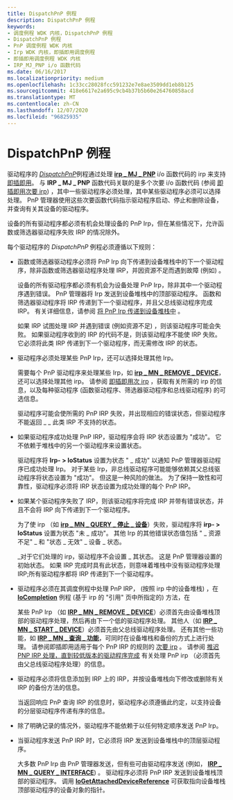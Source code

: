 ```yaml
---
title: DispatchPnP 例程
description: DispatchPnP 例程
keywords:
- 调度例程 WDK 内核，DispatchPnP 例程
- DispatchPnP 例程
- PnP 调度例程 WDK 内核
- Irp WDK 内核，即插即用调度例程
- 即插即用调度例程 WDK 内核
- IRP_MJ_PNP i/o 函数代码
ms.date: 06/16/2017
ms.localizationpriority: medium
ms.openlocfilehash: 1c33cc28028fcc591232e7e8ae3509dd1eb8b125
ms.sourcegitcommit: 418e6617e2a695c9cb4b37b5b60e264760858acd
ms.translationtype: MT
ms.contentlocale: zh-CN
ms.lasthandoff: 12/07/2020
ms.locfileid: "96825935"
---
```

# <a name="dispatchpnp-routines"></a>DispatchPnP 例程





驱动程序的 [*DispatchPnP*](/windows-hardware/drivers/ddi/wdm/nc-wdm-driver_dispatch)例程通过处理 [**irp \_ MJ \_ PNP**](./irp-mj-pnp.md) i/o 函数代码的 irp 来支持 [即插即用](introduction-to-plug-and-play.md)。 与 **IRP \_ MJ \_ PNP** 函数代码关联的是多个次要 i/o 函数代码 (参阅 [即插即用次要 irp](./plug-and-play-minor-irps.md)) ，其中一些驱动程序必须处理，其中某些驱动程序必须可以选择处理。 PnP 管理器使用这些次要函数代码指示驱动程序启动、停止和删除设备，并查询有关其设备的驱动程序。

设备的所有驱动程序都必须有机会处理设备的 PnP Irp，但在某些情况下，允许函数或筛选器驱动程序失败 IRP 的情况除外。

每个驱动程序的 *DispatchPnP* 例程必须遵循以下规则：

-   函数或筛选器驱动程序必须将 PnP Irp 向下传递到设备堆栈中的下一个驱动程序，除非函数或筛选器驱动程序处理 IRP，并因资源不足而遇到故障 (例如) 。

    设备的所有驱动程序都必须有机会为设备处理 PnP Irp，除非其中一个驱动程序遇到错误。 PnP 管理器将 Irp 发送到设备堆栈中的顶部驱动程序。 函数和筛选器驱动程序将 IRP 传递到下一个驱动程序，并且父总线驱动程序完成 IRP。 有关详细信息，请参阅 [将 PnP Irp 传递到设备堆栈中](passing-pnp-irps-down-the-device-stack.md) 。

    如果 IRP 试图处理 IRP 并遇到错误 (例如资源不足) ，则该驱动程序可能会失败。 如果驱动程序收到的 IRP 的代码不是，则该驱动程序不能使 IRP 失败。 它必须将此类 IRP 传递到下一个驱动程序，而无需修改 IRP 的状态。

-   驱动程序必须处理某些 PnP Irp，还可以选择处理其他 Irp。

    需要每个 PnP 驱动程序来处理某些 Irp，如 [**irp \_ MN \_ REMOVE \_ DEVICE**](./irp-mn-remove-device.md)，还可以选择处理其他 irp。 请参阅 [即插即用次 irp](./plug-and-play-minor-irps.md) ，获取有关所需的 irp 的信息，以及每种驱动程序 (函数驱动程序、筛选器驱动程序和总线驱动程序) 的可选信息。

    驱动程序可能会使所需的 PnP IRP 失败，并出现相应的错误状态，但驱动程序不能返回 \_ \_ 此类 IRP 不支持的状态。

-   如果驱动程序成功处理 PnP IRP，驱动程序会将 IRP 状态设置为 "成功"。 它不依赖于堆栈中的另一个驱动程序来设置状态。

    驱动程序将 **Irp- &gt; IoStatus** 设置为状态 " \_ 成功" 以通知 PnP 管理器驱动程序已成功处理 Irp。 对于某些 Irp，非总线驱动程序可能能够依赖其父总线驱动程序将状态设置为 "成功"。 但这是一种风险的做法。 为了保持一致性和可靠性，驱动程序必须将 IRP 状态设置为成功处理的每个 PnP IRP。

-   如果某个驱动程序失败了 IRP，则该驱动程序将完成 IRP 并带有错误状态，并且不会将 IRP 向下传递到下一个驱动程序。

    为了使 irp （如 [**irp \_ MN \_ QUERY \_ 停止 \_ 设备**](./irp-mn-query-stop-device.md)）失败，驱动程序将 **irp- &gt; IoStatus** 设置为状态 "未 \_ 成功"。 其他 Irp 的其他错误状态值包括 " \_ 资源不足" \_ 和 "状态 \_ 无效" \_ 设备 \_ 状态。

    \_对于它们处理的 irp，驱动程序不会设置 \_ 其状态。 这是 PnP 管理器设置的初始状态。 如果 IRP 完成时具有此状态，则意味着堆栈中没有驱动程序处理 IRP;所有驱动程序都将 IRP 传递到下一个驱动程序。

-   驱动程序必须在其调度例程中处理 PnP IRP， (按照 irp 中的设备堆栈) ，在 [**IoCompletion**](/windows-hardware/drivers/ddi/wdm/nc-wdm-io_completion_routine) 例程 (基于 irp 的 "引用" 页中所指定的) 方法，在

    某些 PnP Irp （如 [**IRP \_ MN \_ REMOVE \_ DEVICE**](./irp-mn-remove-device.md)）必须首先由设备堆栈顶部的驱动程序处理，然后再由下一个低的驱动程序处理。 其他人（如 [**IRP \_ MN \_ START \_ DEVICE**](./irp-mn-start-device.md)）必须首先由父总线驱动程序处理。 还有其他一些功能，如 [**IRP \_ MN \_ 查询 \_ 功能**](./irp-mn-query-capabilities.md)，可同时在设备堆栈和备份的方式上进行处理。 请参阅即插即用适用于每个 PnP IRP 的规则的 [次要 irp](./plug-and-play-minor-irps.md) 。 请参阅 [推迟 PNP IRP 处理，直到较低版本的驱动程序完成](postponing-pnp-irp-processing-until-lower-drivers-finish.md) 有关处理 PnP irp （必须首先由父总线驱动程序处理）的信息。

-   驱动程序必须将信息添加到 IRP 上的 IRP，并按设备堆栈向下修改或删除有关 IRP 的备份方法的信息。

    当返回响应 PnP 查询 IRP 的信息时，驱动程序必须遵循此约定，以支持设备的分层驱动程序传递有序的信息。

-   除了明确记录的情况外，驱动程序不能依赖于以任何特定顺序发送 PnP Irp。

-   当驱动程序发送 PnP IRP 时，它必须将 IRP 发送到设备堆栈中的顶层驱动程序。

    大多数 PnP Irp 由 PnP 管理器发送，但有些可由驱动程序发送 (例如， [**IRP \_ MN \_ QUERY \_ INTERFACE**](./irp-mn-query-interface.md)) 。 驱动程序必须将 PnP IRP 发送到设备堆栈顶部的驱动程序。 调用 [**IoGetAttachedDeviceReference**](/windows-hardware/drivers/ddi/ntifs/nf-ntifs-iogetattacheddevicereference) 可获取指向设备堆栈顶部驱动程序的设备对象的指针。


 

